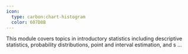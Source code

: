 ```yaml
---
icon:
  type: carbon:chart-histogram
  color: 607D8B
---
```


This module covers topics in introductory statistics including descriptive statistics, probability distributions, point and interval estimation, and s ... 
